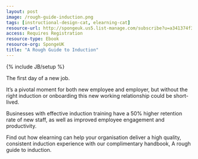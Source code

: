 ```yaml
---
layout: post
image: /rough-guide-induction.png
tags: [instructional-design-cat, elearning-cat]
resource-url: http://spongeuk.us5.list-manage.com/subscribe?u=a341374f383946116ac8465e5&id=d65a14e04e
access: Requires Registration
resource-type: Ebook
resource-org: SpongeUK
title: "A Rough Guide to Induction"
---
```

{% include JB/setup %}

The first day of a new job.

It’s a pivotal moment for both new employee and employer, but without the right induction or onboarding this new working relationship could be short-lived.

Businesses with effective induction training have a 50% higher retention rate of new staff, as well as improved employee engagement and productivity.

Find out how elearning can help your organisation deliver a high quality, consistent induction experience with our complimentary handbook, A rough guide to induction.
